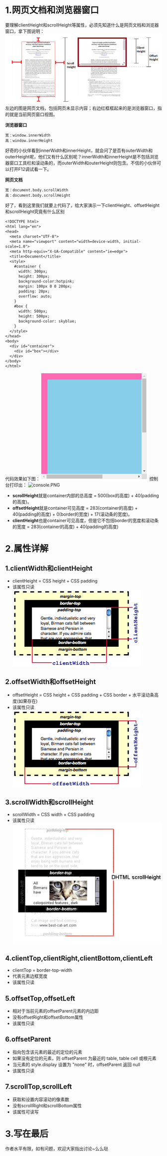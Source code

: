 # 1.网页文档和浏览器窗口
要理解clientHeight和scrollHeight等属性，必须先知道什么是网页文档和浏览器窗口，拿下图说明：
![image](../images/1.png)
左边的图是网页文档，包括网页未显示内容；右边红框框起来的是浏览器窗口，指的就是当前网页窗口视图。

**浏览器窗口**

``` 
宽：window.innerWidth
高：window.innerHeight
```
好奇的小伙伴看到innerWidth和innerHeight，就会问了是否有outerWidth和outerHeight呢，他们又有什么区别呢？innerWidth和innerHeight是不包括浏览器窗口工具栏和滚动条的，而outerWidth和outerHeight则包含。不信的小伙伴可以打开F12调试看一下。

**网页文档**

```
宽：document.body.scrollWidth
高：document.body.scrollHeight
```
好了，看到这里我们就要上代码了，给大家演示一下clientHeight、offsetHeight和scrollHeight究竟有什么区别

```
<!DOCTYPE html>
<html lang="en">
<head>
  <meta charset="UTF-8">
  <meta name="viewport" content="width=device-width, initial-scale=1.0">
  <meta http-equiv="X-UA-Compatible" content="ie=edge">
  <title>Document</title>
  <style>
    #container {
      width: 300px;
      height: 300px;
      background-color:hotpink;
      margin: 100px 0 0 200px;
      padding: 20px;
      overflow: auto;
    }
    #box {
      width: 500px;
      height: 500px;
      background-color: skyblue;
    }
  </style>
</head>
<body>
  <div id="container">
    <div id="box"></div>
  </div>
</body>
</html>
```
代码效果如下图：
![](../images/2.png)
控制台打印出：
![console.PNG](https://upload-images.jianshu.io/upload_images/17488635-9b350e81a6cdb4f8.PNG?imageMogr2/auto-orient/strip%7CimageView2/2/w/1240)

- **scrollHeight**就是container内部的总高度 = 500(box的高度) + 40(padding的高度)。
- **offsetHeight**就是container可见高度 = 283(container的高度) + 40(padding的高度) + 0(border的宽度) + 17(滚动条的宽度)。
- **clientHeight**也是container可见高度，但是它不包括border的宽度和滚动条的宽度 = 283(container的高度) + 40(padding的高度)


# 2.属性详解
## 1.clientWidth和clientHeight
- clientHeight = CSS height + CSS padding
- 该属性只读
![](..\images\3.png)



## 2.offsetWidth和offsetHeight
- offsetHeight = CSS height + CSS padding + CSS border + 水平滚动条高度(如果存在)
- 该属性只读
![](..\images\4.png)


## 3.scrollWidth和scrollHeight
- scrollWidth = CSS width + CSS padding
- 该属性只读
![](..\images\5.png)

## 4.clientTop,clientRight,clientBottom,clientLeft
- clientTop = border-top-width
- 代表元素边框宽度
- 该属性只读

## 5.offsetTop,offsetLeft
- 相对于当前元素的offsetParent元素的内边距
- 没有offsetRight和offsetBottom属性
- 该属性只读

## 6.offsetParent
- 指向包含该元素的最近的定位的元素
- 如果没有定位的元素，则 offsetParent 为最近的 table, table cell 或根元素
- 当元素的 style.display 设置为 "none" 时，offsetParent 返回 null
- 该属性只读

## 7.scrollTop,scrollLeft
- 获取和设置内容滚动的像素数
- 没有scrollRight和scrollBottom属性
- 该属性可读写

# 3.写在最后
作者水平有限，如有问题，欢迎大家指出讨论~么么哒
